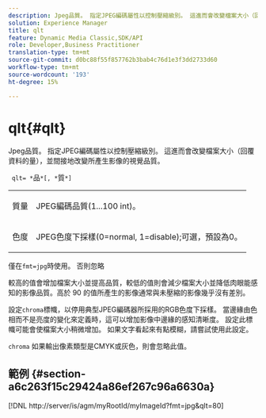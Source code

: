 ```yaml
---
description: Jpeg品質。 指定JPEG編碼屬性以控制壓縮級別。 這進而會改變檔案大小（回覆資料的量），並間接地改變所產生影像的視覺品質。
solution: Experience Manager
title: qlt
feature: Dynamic Media Classic,SDK/API
role: Developer,Business Practitioner
translation-type: tm+mt
source-git-commit: d0bc88f55f857762b3bab4c76d1e3f3dd2733d60
workflow-type: tm+mt
source-wordcount: '193'
ht-degree: 15%

---
```



# qlt{#qlt}

Jpeg品質。 指定JPEG編碼屬性以控制壓縮級別。 這進而會改變檔案大小（回覆資料的量），並間接地改變所產生影像的視覺品質。

` qlt= *`品`*[, *`質`*]`

<table id="simpletable_D080D15922CE4EF4B707282A4D45739A"> 
 <tr class="strow"> 
  <td class="stentry"> <p> <span class="codeph"> <span class="varname"> 質量  </span> </span> </p> </td> 
  <td class="stentry"> <p>JPEG編碼品質(1...100 int)。 </p> </td> 
 </tr> 
 <tr class="strow"> 
  <td class="stentry"> <p> <span class="codeph"> <span class="varname"> 色度  </span> </span> </p> </td> 
  <td class="stentry"> <p>JPEG色度下採樣(0=normal, 1=disable);可選，預設為0。 </p> </td> 
 </tr> 
</table>

僅在`fmt=jpg`時使用。 否則忽略

較高的值會增加檔案大小並提高品質，較低的值則會減少檔案大小並降低肉眼能感知的影像品質。高於 90 的值所產生的影像通常與未壓縮的影像幾乎沒有差別。

設定`chroma`標幟，以停用典型JPEG編碼器所採用的RGB色度下採樣。 當邊緣由色相而不是亮度的變化來定義時，這可以增加影像中邊緣的感知清晰度。 設定此標幟可能會使檔案大小稍微增加。 如果文字看起來有點模糊，請嘗試使用此設定。

`chroma` 如果輸出像素類型是CMYK或灰色，則會忽略此值。

## 範例 {#section-a6c263f15c29424a86ef267c96a6630a}

[!DNL http://server/is/agm/myRootId/myImageId?fmt=jpg&qlt=80]

